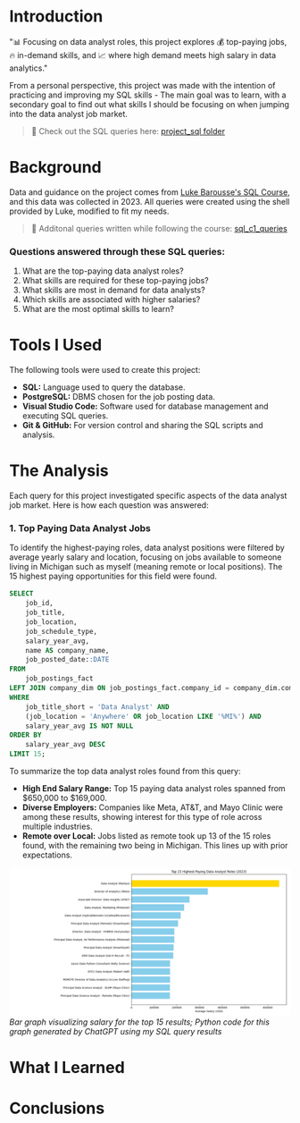 # Introduction
"📊 Focusing on data analyst roles, this project explores 💰 top-paying jobs, 🔥 in-demand skills, and 📈 where high demand meets high salary in data analytics."

From a personal perspective, this project was made with the intention of practicing and improving my SQL skills - The main goal was to learn, with a secondary goal to find out what skills I should be focusing on when jumping into the data analyst job market.

> 🔎 Check out the SQL queries here: [project_sql folder](/project_sql/)
# Background
Data and guidance on the project comes from [Luke Barousse's SQL Course](https://lukebarousse.com/sql), and this data was collected in 2023. All queries were created using the shell provided by Luke, modified to fit my needs. 

> 🔎 Additonal queries written while following the course: [sql_c1_queries](/sql_c1%20_queries/)

### Questions answered through these SQL queries:

1. What are the top-paying data analyst roles?
2. What skills are required for these top-paying jobs?
3. What skills are most in demand for data analysts?
4. Which skills are associated with higher salaries?
5. What are the most optimal skills to learn?

# Tools I Used
The following tools were used to create this project:

- **SQL:** Language used to query the database.
- **PostgreSQL:** DBMS chosen for the job posting data.
- **Visual Studio Code:** Software used for database management and executing SQL queries.
- **Git & GitHub:** For version control and sharing the SQL scripts and analysis.
# The Analysis
Each query for this project investigated specific aspects of the data analyst job market. Here is how each question was answered:

### 1. Top Paying Data Analyst Jobs
To identify the highest-paying roles, data analyst positions were filtered by average yearly salary and location, focusing on jobs available to someone living in Michigan such as myself (meaning remote or local positions). The 15 highest paying opportunities for this field were found.

```sql
SELECT
    job_id,
    job_title,
    job_location,
    job_schedule_type,
    salary_year_avg,
    name AS company_name,
    job_posted_date::DATE
FROM
    job_postings_fact
LEFT JOIN company_dim ON job_postings_fact.company_id = company_dim.company_id
WHERE
    job_title_short = 'Data Analyst' AND
    (job_location = 'Anywhere' OR job_location LIKE '%MI%') AND
    salary_year_avg IS NOT NULL
ORDER BY
    salary_year_avg DESC
LIMIT 15;
```

To summarize the top data analyst roles found from this query:

- **High End Salary Range:** Top 15 paying data analyst roles spanned from $650,000 to $169,000.
- **Diverse Employers:** Companies like Meta, AT&T, and Mayo Clinic were among these results, showing interest for this type of role across multiple industries.
- **Remote over Local:** Jobs listed as remote took up 13 of the 15 roles found, with the remaining two being in Michigan. This lines up with prior expectations.

![Top Paying Roles](assets/1_chart_image.png)
*Bar graph visualizing salary for the top 15 results; Python code for this graph generated by ChatGPT using my SQL query results*

<!-- TODO: INCLUDE OTHER 4 QUERIES -->

# What I Learned

<!-- TODO: INCLUDE WHAT WAS LEARNED -->

# Conclusions

<!-- TODO: INCLUDE CONCLUSION -->